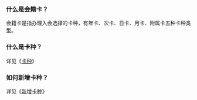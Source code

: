 ### 什么是会籍卡？

会籍卡是指办理入会选择的卡种，有年卡、次卡、日卡、月卡、附属卡五种卡种类型。

### 什么是卡种？

详见《[卡种](https://alanfit.github.io/AlanHelpDoc/阿懒工作室版本/阿懒工作室版本/基本概念/卡种)》

### 如何新增卡种？

详见《[新增卡种](https://alanfit.github.io/AlanHelpDoc/阿懒工作室版本/卡种/新增卡种)》

